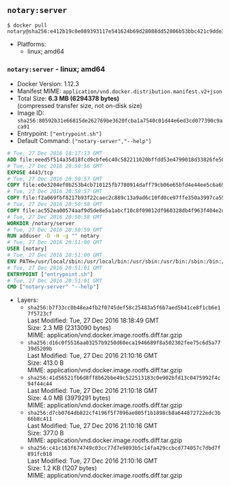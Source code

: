 ## `notary:server`

```console
$ docker pull notary@sha256:e412b19c0e089393117e541624b69d28088dd52806b53bbc421c9dde36be645b
```

-	Platforms:
	-	linux; amd64

### `notary:server` - linux; amd64

-	Docker Version: 1.12.3
-	Manifest MIME: `application/vnd.docker.distribution.manifest.v2+json`
-	Total Size: **6.3 MB (6294378 bytes)**  
	(compressed transfer size, not on-disk size)
-	Image ID: `sha256:80592b31e66815de262769be3620fcba1a7540c01d44e6ed3cd077390c9aca91`
-	Entrypoint: `["entrypoint.sh"]`
-	Default Command: `["notary-server","--help"]`

```dockerfile
# Tue, 27 Dec 2016 18:17:13 GMT
ADD file:eeed5f514a35d18fcd9cbfe6c40c582211020bffdd53e4799018d33826fe5067 in / 
# Tue, 27 Dec 2016 20:50:56 GMT
EXPOSE 4443/tcp
# Tue, 27 Dec 2016 20:50:57 GMT
COPY file:e0e3204ef0b253b4cb710125fb7780914daff79cb06e65bfd4e44ee5c6a69a75 in /notary/server/ 
# Tue, 27 Dec 2016 20:50:57 GMT
COPY file:f2a069fbf8217b93f22caec2c889c13a9ad6c10fd0ce97ffe350a3997ca55804 in /notary/server/ 
# Tue, 27 Dec 2016 20:50:58 GMT
COPY file:ac552ea00574aaf9d5de8e5a1abcf10c8f09012df960328db4f963f404e2d409 in /notary/server/ 
# Tue, 27 Dec 2016 20:50:58 GMT
WORKDIR /notary/server
# Tue, 27 Dec 2016 20:50:59 GMT
RUN adduser -D -H -g "" notary
# Tue, 27 Dec 2016 20:51:00 GMT
USER [notary]
# Tue, 27 Dec 2016 20:51:00 GMT
ENV PATH=/usr/local/sbin:/usr/local/bin:/usr/sbin:/usr/bin:/sbin:/bin:/notary/server
# Tue, 27 Dec 2016 20:51:01 GMT
ENTRYPOINT ["entrypoint.sh"]
# Tue, 27 Dec 2016 20:51:01 GMT
CMD ["notary-server" "--help"]
```

-	Layers:
	-	`sha256:b7f33cc0b48ea4fb2f0745def58c25483a5f6b7aed5b41ce8f1cb6e17f5723cf`  
		Last Modified: Tue, 27 Dec 2016 18:18:49 GMT  
		Size: 2.3 MB (2313090 bytes)  
		MIME: application/vnd.docker.image.rootfs.diff.tar.gzip
	-	`sha256:d16c0f5516aa03257b9250d60eca1946689f8a502302fee75c6d5a7739d5209b`  
		Last Modified: Tue, 27 Dec 2016 21:10:16 GMT  
		Size: 413.0 B  
		MIME: application/vnd.docker.image.rootfs.diff.tar.gzip
	-	`sha256:41d56521fb6d8ff8b62bbe49c522513183c0e902bfd13c0475992f4c94f44c44`  
		Last Modified: Tue, 27 Dec 2016 21:10:18 GMT  
		Size: 4.0 MB (3979291 bytes)  
		MIME: application/vnd.docker.image.rootfs.diff.tar.gzip
	-	`sha256:d7cb0764db822cf4196f5f7096ae805f1b1898cb8a644872722edc3b66b8c411`  
		Last Modified: Tue, 27 Dec 2016 21:10:16 GMT  
		Size: 377.0 B  
		MIME: application/vnd.docker.image.rootfs.diff.tar.gzip
	-	`sha256:c41c163f674749c03cc77d7e9893b5c14fa429ccbcd774057c7dbd7f891fc018`  
		Last Modified: Tue, 27 Dec 2016 21:10:16 GMT  
		Size: 1.2 KB (1207 bytes)  
		MIME: application/vnd.docker.image.rootfs.diff.tar.gzip
